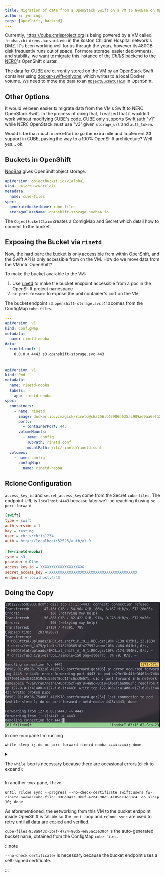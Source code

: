 ```yaml
---
title: Migration of data from a OpenStack Swift on a VM to NooBaa on OpenShift
authors: jennings
tags: [OpenShift, backend]
---
```


Currently, https://cube.chrisproject.org is being powered by a VM called `fnndsc.childrens.harvard.edu`
in the Boston Children Hospital network's DMZ. It's been working well for us through
the years, however its 480GB disk frequently runs out of space. For more
storage, easier deployments, and stability, we want to migrate this instance
of the _ChRIS_ backend to the [NERC](https://nerc.mghpcc.org)'s OpenShift cluster.

The data for CUBE are currently stored on the VM by an OpenStack Swift container using
[docker-swift-onlyone](https://github.com/FNNDSC/docker-swift-onlyone), which writes
to a local Docker volume. We need to move the data to an
[`ObjectBucketClaim`](https://access.redhat.com/documentation/en-us/red_hat_openshift_container_storage/4.6/html/managing_hybrid_and_multicloud_resources/object-bucket-claim)
in OpenShift.

## Other Options

It would've been easier to migrate data from the VM's Swift to NERC OpenStack Swift.
In the process of doing that, I realized that it wouldn't work without modifying CUBE's code.
CUBE only supports [Swift auth "v1"](https://docs.openstack.org/python-swiftclient/2023.1/swiftclient.html#module-swiftclient.authv1)
while NERC OpenStack must use "v3" given `storage_url` and `auth_token`.

Would it be that much more effort to go the extra mile and implement S3 support in CUBE,
paving the way to a 100% OpenShift architecture? Well yes... ok.

## Buckets in OpenShift

[NooBaa](https://www.noobaa.io/) gives OpenShift object storage.

```yaml
apiVersion: objectbucket.io/v1alpha1
kind: ObjectBucketClaim
metadata:
  name: cube-files
spec:
  generateBucketName: cube-files
  storageClassName: openshift-storage.noobaa.io
```

The `ObjectBucketClaim` creates a ConfigMap and Secret which detail how to connect to the bucket.

## Exposing the Bucket via `rinetd`

Now, the hard part: the bucket is only accessible from within OpenShift, and the Swift API is
only accessible from on the VM. How do we move data from the VM into OpenShift?

To make the bucket available to the VM:

1. Use [rinetd](https://github.com/samhocevar/rinetd) to make the bucket endpoint accessible from
   a pod in the OpenShift project namespace
2. `oc port-forward` to expose the pod container's port on the VM

The bucket endpoint `s3.openshift-storage.svc:443` comes from the ConfigMap `cube-files`.

```yaml
---
apiVersion: v1
kind: ConfigMap
metadata:
  name: rinetd-nooba
data:
  rinetd.conf: |-
    0.0.0.0 4443 s3.openshift-storage.svc 443

---
apiVersion: v1
kind: Pod
metadata:
  name: rinetd-nooba
  labels:
    app: rinetd-nooba
spec:
  containers:
    - name: rinetd
      image: docker.io/vimagick/rinetd@sha256:b13986b635ac909ae9aa6ef12972fd7071c91fe538e985b26eee77ad248a6158
      ports:
        - containerPort: 443
      volumeMounts:
        - name: config
          subPath: rinetd.conf
          mountPath: /etc/rinetd/rinetd.conf
  volumes:
    - name: config
      configMap:
        name: rinetd-nooba
```

## Rclone Configuration

`access_key_id` and `secret_access_key` come from the Secret `cube-files`.
The endpoint URL is `localhost:4443` because later we'll be reaching it using `oc port-forward`.

```ini title=~/.config/rclone/rclone.conf
[swift]
type = swift
auth_version = 1
key = testing
user = chris:chris1234
auth = http://localhost:52525/auth/v1.0

[fw-rinetd-nooba]
type = s3
provider = Other
access_key_id = XXXXXXXXXXXXXXXXXXXX
secret_access_key = XXXXXXXXXXXXXXXXXXXXXXXXXXXXXXXXXXXXXXXX
endpoint = localhost:4443
```

## Doing the Copy

![Screenshot](./screenshot.png)

In one `tmux` pane I'm running

```shell
while sleep 1; do oc port-forward rinetd-nooba 4443:4443; done
```

<details>
<summary>

The `while` loop is necessary because there are occasional errors (click to expand):

</summary>

```
E0902 01:05:36.753216 4115978 portforward.go:406] an error occurred forwarding 4443 -> 4443: error forwarding port 4443 to pod ca29cf8c44fe9d46fad7b64b17fe01adc36821919c5c5a91f8cd1f4c6cc96671, uid : port forward into network namespace "/var/run/netns/48bfdb2f-a9f9-4a8c-8d10-1f0ef1be9863": readfrom tcp 127.0.0.1:41408->127.0.0.1:4443: write tcp 127.0.0.1:41408->127.0.0.1:4443: write: broken pipe                                                     
E0902 01:05:36.754603 4115978 portforward.go:234] lost connection to pod
```

</details>

In another `tmux` pane, I have

```shell
until rclone sync --progress --no-check-certificate swift:users fw-rinetd-nooba:cube-files-938a843c-3bef-4724-90d5-4e85ac3e30c4; do sleep 10; done
```

As aforementioned, the networking from this VM to the bucket endpoint inside OpenShift is fallible
so the `until` loop and `rclone sync` are used to retry until all data are copied and verified.

`cube-files-938a843c-3bef-4724-90d5-4e85ac3e30c4` is the auto-generated bucket name,
obtained from the ConfigMap `cube-files`.

:::note

`--no-check-certificates` is necessary because the bucket endpoint uses a self-signed certificate.

:::
